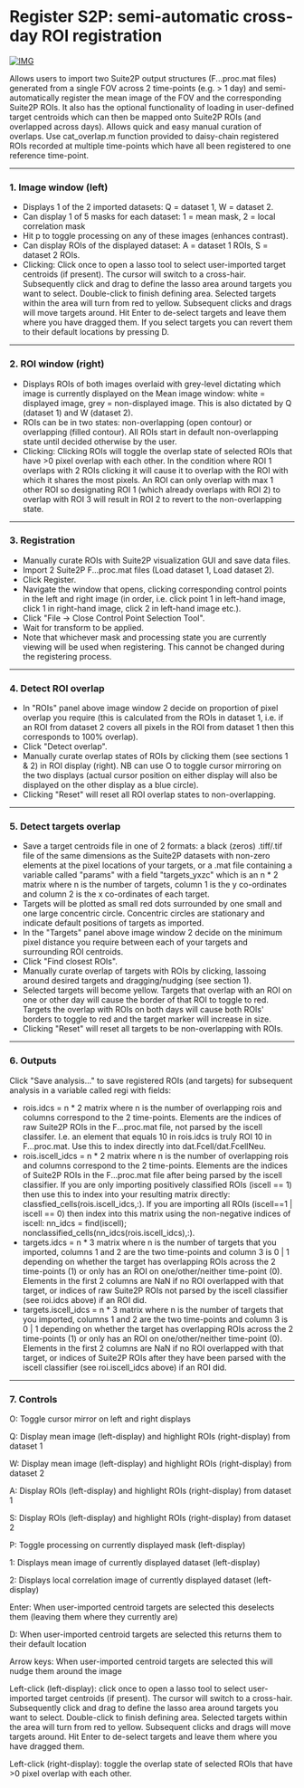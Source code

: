 # Register S2P: semi-automatic cross-day ROI registration #

[![IMG](https://img.youtube.com/vi/6jutIbOM4Lg/0.jpg)](https://www.youtube.com/watch?v=6jutIbOM4Lg)

Allows users to import two Suite2P output structures (F...proc.mat files) generated from a single FOV across 2 time-points (e.g. > 1 day) and semi-automatically register the mean image of the FOV and the corresponding Suite2P ROIs. It also has the optional functionality of loading in user-defined target centroids which can then be mapped onto Suite2P ROIs (and overlapped across days). Allows quick and easy manual curation of overlaps. Use cat_overlap.m function provided to daisy-chain registered ROIs recorded at multiple time-points which have all been registered to one reference time-point.

---

### 1. Image window (left) ###
- Displays 1 of the 2 imported datasets: Q = dataset 1, W = dataset 2.
- Can display 1 of 5 masks for each dataset: 1 = mean mask, 2 = local correlation mask
- Hit p to toggle processing on any of these images (enhances contrast).
- Can display ROIs of the displayed dataset: A = dataset 1 ROIs, S = dataset 2 ROIs.
- Clicking: Click once to open a lasso tool to select user-imported target centroids (if present). The cursor will switch to a cross-hair. Subsequently click and drag to define the lasso area around targets you want to select. Double-click to finish defining area. Selected targets within the area will turn from red to yellow. Subsequent clicks and drags will move targets around. Hit Enter to de-select targets and leave them where you have dragged them. If you select targets you can revert them to their default locations by pressing D.
---

### 2. ROI window (right) ###
- Displays ROIs of both images overlaid with grey-level dictating which image is currently displayed on the Mean image window: white = displayed image, grey = non-displayed image. This is also dictated by Q (dataset 1) and W (dataset 2).
- ROIs can be in two states: non-overlapping (open contour) or overlapping (filled contour). All ROIs start in default non-overlapping state until decided otherwise by the user.
- Clicking: Clicking ROIs will toggle the overlap state of selected ROIs that have >0 pixel overlap with each other. In the condition where ROI 1 overlaps with 2 ROIs clicking it will cause it to overlap with the ROI with which it shares the most pixels. An ROI can only overlap with max 1 other ROI so designating ROI 1 (which already overlaps with ROI 2) to overlap with ROI 3 will result in ROI 2 to revert to the non-overlapping state.
---

### 3. Registration ###
- Manually curate ROIs with Suite2P visualization GUI and save data files.
- Import 2 Suite2P F...proc.mat files  (Load dataset 1, Load dataset 2).
- Click Register.
- Navigate the window that opens, clicking corresponding control points in the left and right image (in order, i.e. click point 1 in left-hand image, click 1 in right-hand image, click 2 in left-hand image etc.).
- Click "File -> Close Control Point Selection Tool".
- Wait for transform to be applied.
- Note that whichever mask and processing state you are currently viewing will be used when registering. This cannot be changed during the registering process.
---

### 4. Detect ROI overlap ###
- In "ROIs" panel above image window 2 decide on proportion of pixel overlap you require (this is calculated from the ROIs in dataset 1, i.e. if an ROI from dataset 2 covers all pixels in the ROI from dataset 1 then this corresponds to 100% overlap).
- Click "Detect overlap".
- Manually curate overlap states of ROIs by clicking them (see sections 1 & 2) in ROI display (right). NB can use O to toggle cursor mirroring on the two displays (actual cursor position on either display will also be displayed on the other display as a blue circle).
- Clicking "Reset" will reset all ROI overlap states to non-overlapping.
---

### 5. Detect targets overlap ###
- Save a target centroids file in one of 2 formats: a black (zeros) .tiff/.tif file of the same dimensions as the Suite2P datasets with non-zero elements at the pixel locations of your targets, or a .mat file containing a variable called "params" with a field "targets_yxzc" which is an n * 2 matrix where n is the number of targets, column 1 is the y co-ordinates and column 2 is the x co-ordinates of each target.
- Targets will be plotted as small red dots surrounded by one small and one large concentric circle. Concentric circles are stationary and indicate default positions of targets as imported.
- In the "Targets" panel above image window 2 decide on the minimum pixel distance you require between each of your targets and surrounding ROI centroids.
- Click "Find closest ROIs".
- Manually curate overlap of targets with ROIs by clicking, lassoing around desired targets and dragging/nudging (see section 1).
- Selected targets will become yellow. Targets that overlap with an ROI on one or other day will cause the border of that ROI to toggle to red. Targets the overlap with ROIs on both days will cause both ROIs' borders to toggle to red and the target marker will increase in size.
- Clicking "Reset" will reset all targets to be non-overlapping with ROIs.
---

### 6. Outputs ###
Click "Save analysis..." to save registered ROIs (and targets) for subsequent analysis in a variable called regi with fields:
- rois.idcs = n * 2 matrix where n is the number of overlapping rois and columns correspond to the 2 time-points. Elements are the indices of raw Suite2P ROIs in the F...proc.mat file, not parsed by the iscell classifer. I.e. an element that equals 10 in rois.idcs is truly ROI 10 in F...proc.mat. Use this to index directly into dat.Fcell/dat.FcellNeu.
- rois.iscell_idcs = n * 2 matrix where n is the number of overlapping rois and columns correspond to the 2 time-points. Elements are the indices of Suite2P ROIs in the F...proc.mat file after being parsed by the iscell classifier. If you are only importing positively classified ROIs (iscell == 1) then use this to index into your resulting matrix directly: classfied_cells(rois.iscell_idcs,:). If you are importing all ROIs (iscell==1 | iscell == 0) then index into this matrix using the non-negative indices of iscell: nn_idcs = find(iscell); nonclassified_cells(nn_idcs(rois.iscell_idcs),:).
- targets.idcs = n * 3 matrix where n is the number of targets that you imported, columns 1 and 2 are the two time-points and column 3 is 0 | 1 depending on whether the target has overlapping ROIs across the 2 time-points (1) or only has an ROI on one/other/neither time-point (0). Elements in the first 2 columns are NaN if no ROI overlapped with that target, or indices of raw Suite2P ROIs not parsed by the iscell classifier (see roi.idcs above) if an ROI did.
- targets.iscell_idcs = n * 3 matrix where n is the number of targets that you imported, columns 1 and 2 are the two time-points and column 3 is 0 | 1 depending on whether the target has overlapping ROIs across the 2 time-points (1) or only has an ROI on one/other/neither time-point (0). Elements in the first 2 columns are NaN if no ROI overlapped with that target, or indices of Suite2P ROIs after they have been parsed with the iscell classifier (see roi.iscell_idcs above) if an ROI did.
---

### 7. Controls ###
O: Toggle cursor mirror on left and right displays

Q: Display mean image (left-display) and highlight ROIs (right-display) from dataset 1

W: Display mean image (left-display) and highlight ROIs (right-display) from dataset 2 

A: Display ROIs (left-display) and highlight ROIs (right-display) from dataset 1

S: Display ROIs (left-display) and highlight ROIs (right-display) from dataset 2 

P: Toggle processing on currently displayed mask (left-display)

1: Displays mean image of currently displayed dataset (left-display)

2: Displays local correlation image of currently displayed dataset (left-display)

Enter: When user-imported centroid targets are selected this deselects them (leaving them where they currently are)

D: When user-imported centroid targets are selected this returns them to their default location

Arrow keys: When user-imported centroid targets are selected this will nudge them around the image

Left-click (left-display): click once to open a lasso tool to select user-imported target centroids (if present). The cursor will switch to a cross-hair. Subsequently click and drag to define the lasso area around targets you want to select. Double-click to finish defining area. Selected targets within the area will turn from red to yellow. Subsequent clicks and drags will move targets around. Hit Enter to de-select targets and leave them where you have dragged them.

Left-click (right-display): toggle the overlap state of selected ROIs that have >0 pixel overlap with each other.
